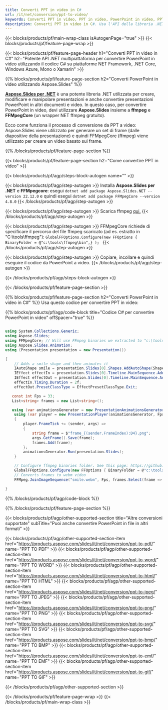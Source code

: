 ```yaml
---
title: Converti PPT in video in C#
url: /it/net/conversion/ppt-to-video/
keywords: Converti PPT in video, PPT in video, PowerPoint in video, PPT in MP4, API C#, Libreria .NET
description: Converti PPT in video in C#. Usa l'API della libreria .NET per convertire PowerPoint in video
---
```


{{< blocks/products/pf/main-wrap-class isAutogenPage="true" >}}
{{< blocks/products/pf/feature-page-wrap >}}

{{< blocks/products/pf/feature-page-header h1="Converti PPT in video in C#" h2="Potente API .NET multipiattaforma per convertire PowerPoint in video utilizzando il codice C# su piattaforme NET Framework, .NET Core, Windows Azure, Mono o Xamarin" >}}

{{% blocks/products/pf/feature-page-section h2="Converti PowerPoint in video utilizzando Aspose.Slides" %}}

[**Aspose.Slides per .NET**](https://products.aspose.com/slides/it/net/) è una potente libreria .NET utilizzata per creare, modificare e manipolare presentazioni e anche convertire presentazioni PowerPoint in altri documenti e video. In questo caso, per convertire PowerPoint in video, devi utilizzare **Aspose.Slides** insieme a **ffmpeg** e **FFMpegCore** (un wrapper NET ffmpeg gratuito).

Ecco come funziona il processo di conversione da PPT a video: Aspose.Slides viene utilizzato per generare un set di frame (dalle diapositive della presentazione) e quindi FFMpegCore (ffmpeg) viene utilizzato per creare un video basato sui frame.

{{% /blocks/products/pf/feature-page-section %}}

{{< blocks/products/pf/feature-page-section  h2="Come convertire PPT in video" >}}

{{< blocks/products/pf/agp/steps-block-autogen name="" >}}

{{< blocks/products/pf/agp/step-autogen >}}
Installa **Aspose.Slides per .NET** e **FFMpegcore**: esegui `dotnet add package Aspose.Slides.NET --version 22.12.0` e quindi esegui `dotnet add package FFMpegCore --version 4.8.0`
{{< /blocks/products/pf/agp/step-autogen >}}

{{< blocks/products/pf/agp/step-autogen >}}
Scarica ffmpeg [qui.](https://ffmpeg.org/download.html)
{{< /blocks/products/pf/agp/step-autogen >}}

{{< blocks/products/pf/agp/step-autogen >}}
FFMpegCore richiede di specificare il percorso del file ffmpeg scaricato (ad es. estratto in "C:\tools\ffmpeg"): `GlobalFFOptions.Configure(new FFOptions { BinaryFolder = @"c:\tools\ffmpeg\bin",} ); `
{{< /blocks/products/pf/agp/step-autogen >}}

{{< blocks/products/pf/agp/step-autogen >}}
Copiare, incollare e quindi eseguire il codice da PowerPoint a video.
{{< /blocks/products/pf/agp/step-autogen >}}

{{< /blocks/products/pf/agp/steps-block-autogen >}}

{{< /blocks/products/pf/feature-page-section >}}

{{% blocks/products/pf/feature-page-section  h2="Converti PowerPoint in video in C#" %}}
Usa questo codice per convertire PPT in video:

{{% blocks/products/pf/agp/code-block title="Codice C# per convertire PowerPoint in video" offSpacer="true" %}}
```cs

using System.Collections.Generic;
using Aspose.Slides;
using FFMpegCore; // Will use FFmpeg binaries we extracted to "c:\tools\ffmpeg" before
using Aspose.Slides.Animation;
using (Presentation presentation = new Presentation())

{
    // Adds a smile shape and then animates it
    IAutoShape smile = presentation.Slides[0].Shapes.AddAutoShape(ShapeType.SmileyFace, 110, 20, 500, 500);
    IEffect effectIn = presentation.Slides[0].Timeline.MainSequence.AddEffect(smile, EffectType.Fly, EffectSubtype.TopLeft, EffectTriggerType.AfterPrevious);
    IEffect effectOut = presentation.Slides[0].Timeline.MainSequence.AddEffect(smile, EffectType.Fly, EffectSubtype.BottomRight, EffectTriggerType.AfterPrevious);
    effectIn.Timing.Duration = 2f;
    effectOut.PresetClassType = EffectPresetClassType.Exit;

   const int Fps = 33;
   List<string> frames = new List<string>();

   using (var animationsGenerator = new PresentationAnimationsGenerator(presentation))
    using (var player = new PresentationPlayer(animationsGenerator, Fps))
    {
        player.FrameTick += (sender, args) =>
        {
            string frame = $"frame_{(sender.FrameIndex):D4}.png";
            args.GetFrame().Save(frame);
            frames.Add(frame);
        };
        animationsGenerator.Run(presentation.Slides);
    }

    // Configure ffmpeg binaries folder. See this page: https://github.com/rosenbjerg/FFMpegCore#installation
    GlobalFFOptions.Configure(new FFOptions { BinaryFolder = @"c:\tools\ffmpeg\bin", });
    // Converts frames to webm video
    FFMpeg.JoinImageSequence("smile.webm", Fps, frames.Select(frame => ImageInfo.FromPath(frame)).ToArray());

}
```
{{% /blocks/products/pf/agp/code-block %}}

{{% /blocks/products/pf/feature-page-section %}}

{{< blocks/products/pf/agp/other-supported-section title="Altre conversioni supportate" subTitle="Puoi anche convertire PowerPoint in file in altri formati" >}}

{{< blocks/products/pf/agp/other-supported-section-item href="https://products.aspose.com/slides/it/net/conversion/ppt-to-pdf/" name="PPT TO PDF" >}}
{{< blocks/products/pf/agp/other-supported-section-item href="https://products.aspose.com/slides/it/net/conversion/ppt-to-word/" name="PPT TO WORD" >}}
{{< blocks/products/pf/agp/other-supported-section-item href="https://products.aspose.com/slides/it/net/conversion/ppt-to-html/" name="PPT TO HTML" >}}
{{< blocks/products/pf/agp/other-supported-section-item href="https://products.aspose.com/slides/it/net/conversion/ppt-to-jpeg/" name="PPT TO JPEG" >}}
{{< blocks/products/pf/agp/other-supported-section-item href="https://products.aspose.com/slides/it/net/conversion/ppt-to-png/" name="PPT TO PNG" >}}
{{< blocks/products/pf/agp/other-supported-section-item href="https://products.aspose.com/slides/it/net/conversion/ppt-to-svg/" name="PPT TO SVG" >}}
{{< blocks/products/pf/agp/other-supported-section-item href="https://products.aspose.com/slides/it/net/conversion/ppt-to-bmp/" name="PPT TO BMP" >}}
{{< blocks/products/pf/agp/other-supported-section-item href="https://products.aspose.com/slides/it/net/conversion/ppt-to-emf/" name="PPT TO EMF" >}}
{{< blocks/products/pf/agp/other-supported-section-item href="https://products.aspose.com/slides/it/net/conversion/ppt-to-gif/" name="PPT TO GIF" >}}


{{< /blocks/products/pf/agp/other-supported-section >}}

{{< /blocks/products/pf/feature-page-wrap >}}
{{< /blocks/products/pf/main-wrap-class >}}